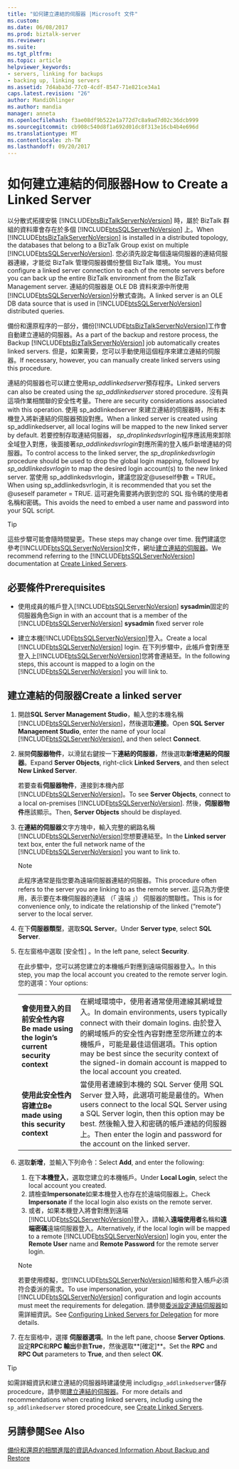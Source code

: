 ```yaml
---
title: "如何建立連結的伺服器 |Microsoft 文件"
ms.custom: 
ms.date: 06/08/2017
ms.prod: biztalk-server
ms.reviewer: 
ms.suite: 
ms.tgt_pltfrm: 
ms.topic: article
helpviewer_keywords:
- servers, linking for backups
- backing up, linking servers
ms.assetid: 7d4aba3d-77c0-4cdf-8547-71e821ce34a1
caps.latest.revision: "26"
author: MandiOhlinger
ms.author: mandia
manager: anneta
ms.openlocfilehash: f3ae08df9b522e1a772d7c8a9ad7d02c36dcb999
ms.sourcegitcommit: cb908c540d8f1a692d01dc8f313e16cb4b4e696d
ms.translationtype: MT
ms.contentlocale: zh-TW
ms.lasthandoff: 09/20/2017
---
```

# <a name="how-to-create-a-linked-server"></a><span data-ttu-id="b5546-102">如何建立連結的伺服器</span><span class="sxs-lookup"><span data-stu-id="b5546-102">How to Create a Linked Server</span></span>
<span data-ttu-id="b5546-103">以分散式拓撲安裝 [!INCLUDE[btsBizTalkServerNoVersion](../includes/btsbiztalkservernoversion-md.md)] 時，屬於 BizTalk 群組的資料庫會存在於多個 [!INCLUDE[btsSQLServerNoVersion](../includes/btssqlservernoversion-md.md)] 上。</span><span class="sxs-lookup"><span data-stu-id="b5546-103">When [!INCLUDE[btsBizTalkServerNoVersion](../includes/btsbiztalkservernoversion-md.md)] is installed in a distributed topology, the databases that belong to a BizTalk Group exist on multiple [!INCLUDE[btsSQLServerNoVersion](../includes/btssqlservernoversion-md.md)].</span></span> <span data-ttu-id="b5546-104">您必須先設定每個遠端伺服器的連結伺服器連線，才能從 BizTalk 管理伺服器備份整個 BizTalk 環境。</span><span class="sxs-lookup"><span data-stu-id="b5546-104">You must configure a linked server connection to each of the remote servers before you can back up the entire BizTalk environment from the BizTalk Management server.</span></span> <span data-ttu-id="b5546-105">連結的伺服器是 OLE DB 資料來源中所使用[!INCLUDE[btsSQLServerNoVersion](../includes/btssqlservernoversion-md.md)]分散式查詢。</span><span class="sxs-lookup"><span data-stu-id="b5546-105">A linked server is an OLE DB data source that is used in [!INCLUDE[btsSQLServerNoVersion](../includes/btssqlservernoversion-md.md)] distributed queries.</span></span>  
  
 <span data-ttu-id="b5546-106">備份和還原程序的一部分，備份[!INCLUDE[btsBizTalkServerNoVersion](../includes/btsbiztalkservernoversion-md.md)]工作會自動建立連結的伺服器。</span><span class="sxs-lookup"><span data-stu-id="b5546-106">As a part of the backup and restore process, the Backup [!INCLUDE[btsBizTalkServerNoVersion](../includes/btsbiztalkservernoversion-md.md)] job automatically creates linked servers.</span></span> <span data-ttu-id="b5546-107">但是，如果需要，您可以手動使用這個程序來建立連結的伺服器。</span><span class="sxs-lookup"><span data-stu-id="b5546-107">If necessary, however, you can manually create linked servers using this procedure.</span></span>  
  
 <span data-ttu-id="b5546-108">連結的伺服器也可以建立使用*sp_addlinkedserver*預存程序。</span><span class="sxs-lookup"><span data-stu-id="b5546-108">Linked servers can also be created using the *sp_addlinkedserver* stored procedure.</span></span> <span data-ttu-id="b5546-109">沒有與這項作業相關聯的安全性考量。</span><span class="sxs-lookup"><span data-stu-id="b5546-109">There are security considerations associated with this operation.</span></span> <span data-ttu-id="b5546-110">使用 sp_addlinkedserver 來建立連結的伺服器時，所有本機登入將新連結的伺服器預設對應。</span><span class="sxs-lookup"><span data-stu-id="b5546-110">When a linked server is created using sp_addlinkedserver, all local logins will be mapped to the new linked server by default.</span></span> <span data-ttu-id="b5546-111">若要控制存取連結伺服器， *sp_droplinkedsvrlogin*程序應該用來卸除全域登入對應，後面接著*sp_addlinkedsvrlogin*對應所需的登入帳戶新增連結的伺服器。</span><span class="sxs-lookup"><span data-stu-id="b5546-111">To control access to the linked server, the *sp_droplinkedsvrlogin* procedure should be used to drop the global login mapping, followed by *sp_addlinkedsvrlogin* to map the desired login account(s) to the new linked server.</span></span> <span data-ttu-id="b5546-112">當使用 sp_addlinkedsvrlogin，建議您設定@useself參數 = TRUE。</span><span class="sxs-lookup"><span data-stu-id="b5546-112">When using sp_addlinkedsvrlogin, it is recommended that you set the @useself parameter = TRUE.</span></span> <span data-ttu-id="b5546-113">這可避免需要將內嵌到您的 SQL 指令碼的使用者名稱和密碼。</span><span class="sxs-lookup"><span data-stu-id="b5546-113">This avoids the need to embed a user name and password into your SQL script.</span></span>  

> [!TIP]
> <span data-ttu-id="b5546-114">這些步驟可能會隨時間變更。</span><span class="sxs-lookup"><span data-stu-id="b5546-114">These steps may change over time.</span></span> <span data-ttu-id="b5546-115">我們建議您參考[!INCLUDE[btsSQLServerNoVersion](../includes/btssqlservernoversion-md.md)]文件，網址[建立連結的伺服器](https://docs.microsoft.com/sql/relational-databases/linked-servers/create-linked-servers-sql-server-database-engine)。</span><span class="sxs-lookup"><span data-stu-id="b5546-115">We recommend referring to the [!INCLUDE[btsSQLServerNoVersion](../includes/btssqlservernoversion-md.md)] documentation at [Create Linked Servers](https://docs.microsoft.com/sql/relational-databases/linked-servers/create-linked-servers-sql-server-database-engine).</span></span>
  
## <a name="prerequisites"></a><span data-ttu-id="b5546-116">必要條件</span><span class="sxs-lookup"><span data-stu-id="b5546-116">Prerequisites</span></span>  
  
-   <span data-ttu-id="b5546-117">使用成員的帳戶登入[!INCLUDE[btsSQLServerNoVersion](../includes/btssqlservernoversion-md.md)] **sysadmin**固定的伺服器角色</span><span class="sxs-lookup"><span data-stu-id="b5546-117">Sign in with an account that is a member of the [!INCLUDE[btsSQLServerNoVersion](../includes/btssqlservernoversion-md.md)] **sysadmin** fixed server role</span></span>  
  
-   <span data-ttu-id="b5546-118">建立本機[!INCLUDE[btsSQLServerNoVersion](../includes/btssqlservernoversion-md.md)]登入。</span><span class="sxs-lookup"><span data-stu-id="b5546-118">Create a local [!INCLUDE[btsSQLServerNoVersion](../includes/btssqlservernoversion-md.md)] login.</span></span> <span data-ttu-id="b5546-119">在下列步驟中，此帳戶會對應至登入上[!INCLUDE[btsSQLServerNoVersion](../includes/btssqlservernoversion-md.md)]您將會連結至。</span><span class="sxs-lookup"><span data-stu-id="b5546-119">In the following steps, this account is mapped to a login on the [!INCLUDE[btsSQLServerNoVersion](../includes/btssqlservernoversion-md.md)] you will link to.</span></span> 
  
## <a name="create-a-linked-server"></a><span data-ttu-id="b5546-120">建立連結的伺服器</span><span class="sxs-lookup"><span data-stu-id="b5546-120">Create a linked server</span></span>
  
1.  <span data-ttu-id="b5546-121">開啟**SQL Server Management Studio**，輸入您的本機名稱[!INCLUDE[btsSQLServerNoVersion](../includes/btssqlservernoversion-md.md)]，然後選取**連接**。</span><span class="sxs-lookup"><span data-stu-id="b5546-121">Open **SQL Server Management Studio**, enter the name of your local [!INCLUDE[btsSQLServerNoVersion](../includes/btssqlservernoversion-md.md)], and then select **Connect**.</span></span>  
  
2.  <span data-ttu-id="b5546-122">展開**伺服器物件**，以滑鼠右鍵按一下**連結的伺服器**，然後選取**新增連結的伺服器**。</span><span class="sxs-lookup"><span data-stu-id="b5546-122">Expand **Server Objects**, right-click **Linked Servers**, and then select **New Linked Server**.</span></span>  

    <span data-ttu-id="b5546-123">若要查看**伺服器物件**，連接到本機內部[!INCLUDE[btsSQLServerNoVersion](../includes/btssqlservernoversion-md.md)]。</span><span class="sxs-lookup"><span data-stu-id="b5546-123">To see **Server Objects**, connect to a local on-premises [!INCLUDE[btsSQLServerNoVersion](../includes/btssqlservernoversion-md.md)].</span></span> <span data-ttu-id="b5546-124">然後，**伺服器物件**應該顯示。</span><span class="sxs-lookup"><span data-stu-id="b5546-124">Then, **Server Objects** should be displayed.</span></span>
  
3.  <span data-ttu-id="b5546-125">在**連結的伺服器**文字方塊中，輸入完整的網路名稱[!INCLUDE[btsSQLServerNoVersion](../includes/btssqlservernoversion-md.md)]您想要連結至。</span><span class="sxs-lookup"><span data-stu-id="b5546-125">In the **Linked server** text box, enter the full network name of the [!INCLUDE[btsSQLServerNoVersion](../includes/btssqlservernoversion-md.md)] you want to link to.</span></span>  
  
    > [!NOTE]
    >  <span data-ttu-id="b5546-126">此程序通常是指您要為遠端伺服器連結的伺服器。</span><span class="sxs-lookup"><span data-stu-id="b5546-126">This procedure often refers to the server you are linking to as the remote server.</span></span> <span data-ttu-id="b5546-127">這只為方便使用，表示要在本機伺服器的連結 （「 遠端 」） 伺服器的關聯性。</span><span class="sxs-lookup"><span data-stu-id="b5546-127">This is for convenience only, to indicate the relationship of the linked (“remote”) server to the local server.</span></span>  
  
4.  <span data-ttu-id="b5546-128">在下**伺服器類型**，選取**SQL Server**。</span><span class="sxs-lookup"><span data-stu-id="b5546-128">Under **Server type**, select **SQL Server**.</span></span>  
  
5.  <span data-ttu-id="b5546-129">在左窗格中選取 [安全性] 。</span><span class="sxs-lookup"><span data-stu-id="b5546-129">In the left pane, select **Security**.</span></span> 

    <span data-ttu-id="b5546-130">在此步驟中，您可以將您建立的本機帳戶對應到遠端伺服器登入。</span><span class="sxs-lookup"><span data-stu-id="b5546-130">In this step, you map the local account you created to the remote server login.</span></span> <span data-ttu-id="b5546-131">您的選項：</span><span class="sxs-lookup"><span data-stu-id="b5546-131">Your options:</span></span> 
    
    | | | 
    |---|---|
    | <span data-ttu-id="b5546-132">**會使用登入的目前安全性內容**</span><span class="sxs-lookup"><span data-stu-id="b5546-132">**Be made using the login’s current security context**</span></span> | <span data-ttu-id="b5546-133">在網域環境中，使用者通常使用連線其網域登入。</span><span class="sxs-lookup"><span data-stu-id="b5546-133">In domain environments, users typically connect with their domain logins.</span></span> <span data-ttu-id="b5546-134">由於登入的網域帳戶的安全性內容對應至您所建立的本機帳戶，可能是最佳這個選項。</span><span class="sxs-lookup"><span data-stu-id="b5546-134">This option may be best since the security context of the signed-in domain account is mapped to the local account you created.</span></span>|
    | <span data-ttu-id="b5546-135">**使用此安全性內容建立**</span><span class="sxs-lookup"><span data-stu-id="b5546-135">**Be made using this security context**</span></span> | <span data-ttu-id="b5546-136">當使用者連線到本機的 SQL Server 使用 SQL Server 登入時，此選項可能是最佳的。</span><span class="sxs-lookup"><span data-stu-id="b5546-136">When users connect to the local SQL Server using a SQL Server login, then this option may be best.</span></span> <span data-ttu-id="b5546-137">然後輸入登入和密碼的帳戶連結的伺服器上。</span><span class="sxs-lookup"><span data-stu-id="b5546-137">Then enter the login and password for the account on the linked server.</span></span> |


6. <span data-ttu-id="b5546-138">選取**新增**，並輸入下列命令：</span><span class="sxs-lookup"><span data-stu-id="b5546-138">Select **Add**, and enter the following:</span></span> 

    1. <span data-ttu-id="b5546-139">在下**本機登入**，選取您建立的本機帳戶。</span><span class="sxs-lookup"><span data-stu-id="b5546-139">Under **Local Login**, select the local account you created.</span></span> 
    2. <span data-ttu-id="b5546-140">請檢查**Impersonate**如果本機登入也存在於遠端伺服器上。</span><span class="sxs-lookup"><span data-stu-id="b5546-140">Check **Impersonate** if the local login also exists on the remote server.</span></span> 
    3. <span data-ttu-id="b5546-141">或者，如果本機登入將會對應到遠端[!INCLUDE[btsSQLServerNoVersion](../includes/btssqlservernoversion-md.md)]登入，請輸入**遠端使用者**名稱和**遠端密碼**遠端伺服器登入。</span><span class="sxs-lookup"><span data-stu-id="b5546-141">Alternatively, if the local login will be mapped to a remote [!INCLUDE[btsSQLServerNoVersion](../includes/btssqlservernoversion-md.md)] login you, enter the **Remote User** name and **Remote Password** for the remote server login.</span></span>  
  
    > [!NOTE]
    >  <span data-ttu-id="b5546-142">若要使用模擬，您[!INCLUDE[btsSQLServerNoVersion](../includes/btssqlservernoversion-md.md)]組態和登入帳戶必須符合委派的需求。</span><span class="sxs-lookup"><span data-stu-id="b5546-142">To use impersonation, your [!INCLUDE[btsSQLServerNoVersion](../includes/btssqlservernoversion-md.md)] configuration and login accounts must meet the requirements for delegation.</span></span> <span data-ttu-id="b5546-143">請參閱[委派設定連結伺服器](https://msdn.microsoft.com/library/ms189580.aspx)如需詳細資訊。</span><span class="sxs-lookup"><span data-stu-id="b5546-143">See [Configuring Linked Servers for Delegation](https://msdn.microsoft.com/library/ms189580.aspx) for more details.</span></span>  

7. <span data-ttu-id="b5546-144">在左窗格中，選擇 **伺服器選項**。</span><span class="sxs-lookup"><span data-stu-id="b5546-144">In the left pane, choose **Server Options**.</span></span> <span data-ttu-id="b5546-145">設定**RPC**和**RPC 輸出**參數**True**，然後選取**[確定]**。</span><span class="sxs-lookup"><span data-stu-id="b5546-145">Set the **RPC** and **RPC Out** parameters to **True**, and then select **OK**.</span></span> 
 
> [!TIP]
> <span data-ttu-id="b5546-146">如需詳細資訊和建立連結的伺服器時建議使用 includig`sp_addlinkedserver`儲存 procedcure，請參閱[建立連結的伺服器](https://docs.microsoft.com/sql/relational-databases/linked-servers/create-linked-servers-sql-server-database-engine)。</span><span class="sxs-lookup"><span data-stu-id="b5546-146">For more details and recommendations when creating linked servers, includig using the `sp_addlinkedserver` stored procedcure, see [Create Linked Servers](https://docs.microsoft.com/sql/relational-databases/linked-servers/create-linked-servers-sql-server-database-engine).</span></span>

  
## <a name="see-also"></a><span data-ttu-id="b5546-147">另請參閱</span><span class="sxs-lookup"><span data-stu-id="b5546-147">See Also</span></span>  
 [<span data-ttu-id="b5546-148">備份和還原的相關進階的資訊</span><span class="sxs-lookup"><span data-stu-id="b5546-148">Advanced Information About Backup and Restore</span></span>](../core/advanced-information-about-backup-and-restore1.md)